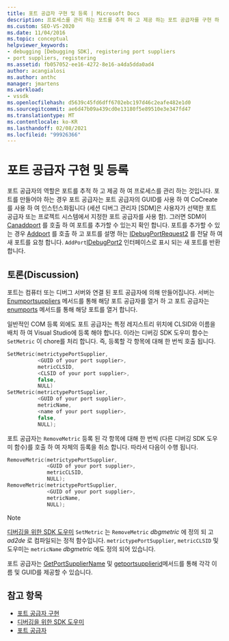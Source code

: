 ```yaml
---
title: 포트 공급자 구현 및 등록 | Microsoft Docs
description: 프로세스를 관리 하는 포트를 추적 하 고 제공 하는 포트 공급자를 구현 하 고 등록 하는 방법에 대해 알아봅니다.
ms.custom: SEO-VS-2020
ms.date: 11/04/2016
ms.topic: conceptual
helpviewer_keywords:
- debugging [Debugging SDK], registering port suppliers
- port suppliers, registering
ms.assetid: fb057052-ee16-4272-8e16-a4da5dda0ad4
author: acangialosi
ms.author: anthc
manager: jmartens
ms.workload:
- vssdk
ms.openlocfilehash: d5639c45fd6dff6702ebc197d46c2eafe482e1d0
ms.sourcegitcommit: ae6d47b09a439cd0e13180f5e89510e3e347fd47
ms.translationtype: MT
ms.contentlocale: ko-KR
ms.lasthandoff: 02/08/2021
ms.locfileid: "99926366"
---
```

# <a name="implement-and-register-a-port-supplier"></a>포트 공급자 구현 및 등록
포트 공급자의 역할은 포트를 추적 하 고 제공 하 여 프로세스를 관리 하는 것입니다. 포트를 만들어야 하는 경우 포트 공급자는 포트 공급자의 GUID를 사용 하 여 CoCreate를 사용 하 여 인스턴스화됩니다 (세션 디버그 관리자 [SDM]은 사용자가 선택한 포트 공급자 또는 프로젝트 시스템에서 지정한 포트 공급자를 사용 함). 그러면 SDM이 [Canaddport](../../extensibility/debugger/reference/idebugportsupplier2-canaddport.md) 를 호출 하 여 포트를 추가할 수 있는지 확인 합니다. 포트를 추가할 수 있는 경우 [Addport](../../extensibility/debugger/reference/idebugportsupplier2-addport.md) 를 호출 하 고 포트를 설명 하는 [IDebugPortRequest2](../../extensibility/debugger/reference/idebugportrequest2.md) 를 전달 하 여 새 포트를 요청 합니다. `AddPort`[IDebugPort2](../../extensibility/debugger/reference/idebugport2.md) 인터페이스로 표시 되는 새 포트를 반환 합니다.

## <a name="discussion"></a>토론(Discussion)
 포트는 컴퓨터 또는 디버그 서버와 연결 된 포트 공급자에 의해 만들어집니다. 서버는[Enumportsuppliers](../../extensibility/debugger/reference/idebugcoreserver2-enumportsuppliers.md) 메서드를 통해 해당 포트 공급자를 열거 하 고 포트 공급자는 [enumports](../../extensibility/debugger/reference/idebugportsupplier2-enumports.md) 메서드를 통해 해당 포트를 열거 합니다.

 일반적인 COM 등록 외에도 포트 공급자는 특정 레지스트리 위치에 CLSID와 이름을 배치 하 여 Visual Studio에 등록 해야 합니다. 이라는 디버깅 SDK 도우미 함수는 `SetMetric` 이 chore를 처리 합니다. 즉, 등록할 각 항목에 대해 한 번씩 호출 됩니다.

```cpp
SetMetric(metrictypePortSupplier,
          <GUID of your port supplier>,
          metricCLSID,
          <CLSID of your port supplier>,
          false,
          NULL)
SetMetric(metrictypePortSupplier,
          <GUID of your port supplier>,
          metricName,
          <name of your port supplier>,
          false,
          NULL);
```

 포트 공급자는 `RemoveMetric` 등록 된 각 항목에 대해 한 번씩 (다른 디버깅 SDK 도우미 함수)를 호출 하 여 자체의 등록을 취소 합니다. 따라서 다음이 수행 됩니다.

```cpp
RemoveMetric(metrictypePortSupplier,
             <GUID of your port supplier>,
             metricCLSID,
             NULL);
RemoveMetric(metrictypePortSupplier,
             <GUID of your port supplier>,
             metricName,
             NULL);
```

> [!NOTE]
> [디버깅을 위한 SDK 도우미](../../extensibility/debugger/reference/sdk-helpers-for-debugging.md) `SetMetric` 는 `RemoveMetric` *dbgmetric* 에 정의 되 고 *ad2de* 로 컴파일되는 정적 함수입니다. `metrictypePortSupplier`, `metricCLSID` 및 도우미는 `metricName` *dbgmetric* 에도 정의 되어 있습니다.

 포트 공급자는 [GetPortSupplierName](../../extensibility/debugger/reference/idebugportsupplier2-getportsuppliername.md) 및 [getportsupplierid](../../extensibility/debugger/reference/idebugportsupplier2-getportsupplierid.md)메서드를 통해 각각 이름 및 GUID를 제공할 수 있습니다.

## <a name="see-also"></a>참고 항목
- [포트 공급자 구현](../../extensibility/debugger/implementing-a-port-supplier.md)
- [디버깅을 위한 SDK 도우미](../../extensibility/debugger/reference/sdk-helpers-for-debugging.md)
- [포트 공급자](../../extensibility/debugger/port-suppliers.md)
